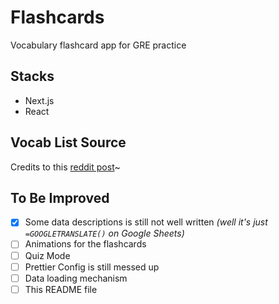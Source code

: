 # Flashcards

Vocabulary flashcard app for GRE practice


## Stacks
- Next.js
- React


## Vocab List Source
Credits to this [reddit post](https://www.reddit.com/r/GRE/comments/17ei9l6/my_vocab_list)~

## To Be Improved
- [x] Some data descriptions is still not well written _(well it's just `=GOOGLETRANSLATE()` on Google Sheets)_
- [ ] Animations for the flashcards
- [ ] Quiz Mode
- [ ] Prettier Config is still messed up
- [ ] Data loading mechanism
- [ ] This README file
